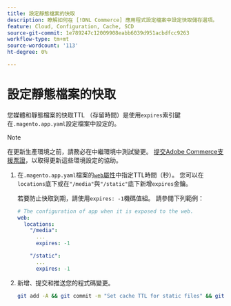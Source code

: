 ```yaml
---
title: 設定靜態檔案的快取
description: 瞭解如何在 [!DNL Commerce] 應用程式設定檔案中設定快取儲存選項。
feature: Cloud, Configuration, Cache, SCD
source-git-commit: 1e789247c12009908eabb6039d951acbdfcc9263
workflow-type: tm+mt
source-wordcount: '113'
ht-degree: 0%

---
```


# 設定靜態檔案的快取

您媒體和靜態檔案的快取TTL （存留時間）是使用`expires`索引鍵在`.magento.app.yaml`設定檔案中設定的。

>[!NOTE]
>
>在更新生產環境之前，請務必在中繼環境中測試變更。 [提交Adobe Commerce支援票證](https://experienceleague.adobe.com/docs/commerce-knowledge-base/kb/help-center-guide/magento-help-center-user-guide.html#submit-ticket)，以取得更新這些環境設定的協助。

1. 在`.magento.app.yaml`檔案的[`web`屬性](web-property.md)中指定TTL時間（秒）。 您可以在`locations`底下或在`"/media"`與`"/static"`底下新增`expires`金鑰。

   若要防止快取到期，請使用`expires: -1`機碼值組。 請參閱下列範例：

   ```yaml
   # The configuration of app when it is exposed to the web.
   web:
     locations:
       "/media":
         ...
         expires: -1
   
       "/static":
         ...
         expires: -1
   ```

1. 新增、提交和推送您的程式碼變更。

   ```bash
   git add -A && git commit -m "Set cache TTL for static files" && git push origin <branch-name>
   ```
